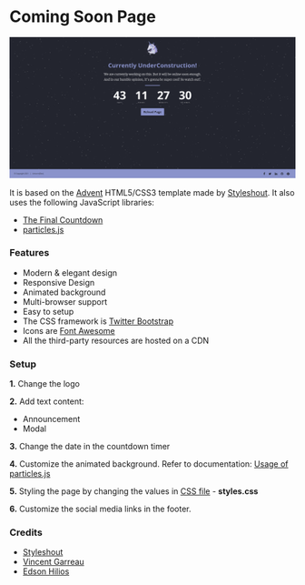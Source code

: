# Coming Soon Page

![Screenshot](art/screenshot.png)

It is based on the [Advent](https://www.styleshout.com/free-templates/advent/) HTML5/CSS3 template made by [Styleshout](https://www.styleshout.com). It also uses the following JavaScript libraries:
- [The Final Countdown](http://hilios.github.io/jQuery.countdown/)
- [particles.js](http://vincentgarreau.com/particles.js/)

### Features
- Modern & elegant design
- Responsive Design
- Animated background
- Multi-browser support
- Easy to setup
- The CSS framework is [Twitter Bootstrap](https://www.getbootstrap.com)
- Icons are [Font Awesome](https://www.fontawesome.io)
- All the third-party resources are hosted on a CDN 

### Setup
**1.** Change the logo

**2.** Add text content:
- Announcement
- Modal 

**3.** Change the date in the countdown timer

**4.** Customize the animated background. Refer to documentation: [Usage of particles.js](https://github.com/VincentGarreau/particles.js/#usage)

**5.** Styling the page by changing the values in [CSS file](css/style.css) - **styles.css**

**6.** Customize the social media links in the footer.

### Credits
- [Styleshout](https://www.styleshout.com)
- [Vincent Garreau](https://www.vincentgarreau.com)
- [Edson Hilios](http://edson.hilios.com.br)